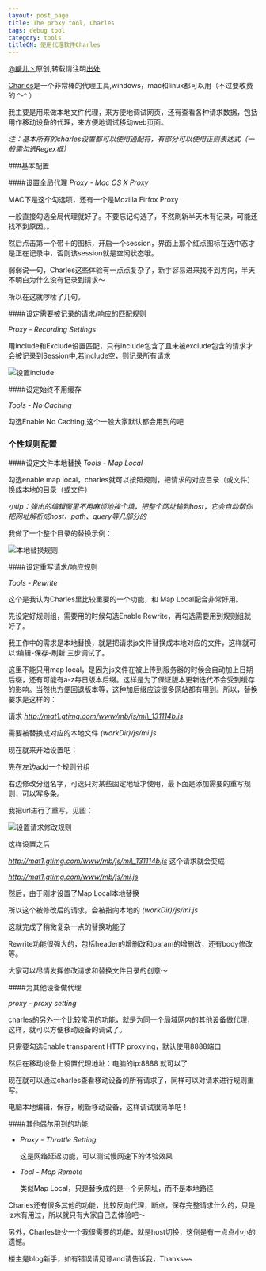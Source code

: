 ```yaml
---
layout: post_page
title: The proxy tool, Charles
tags: debug tool
category: tools
titleCN: 使用代理软件Charles
---
```


[@麟儿丶](http://weibo.com/13511031)原创,转载请注明[出处](http://lynn-cc.github.io)

[Charles](http://www.charlesproxy.com/)是一个非常棒的代理工具,windows，mac和linux都可以用（不过要收费的 ^-^ ）

我主要是用来做本地文件代理，来方便地调试网页，还有查看各种请求数据，包括用作移动设备的代理，来方便地调试移动web页面。

_注：基本所有的charles设置都可以使用通配符，有部分可以使用正则表达式（一般需勾选Regex框）_


###基本配置

####设置全局代理
_Proxy - Mac OS X Proxy_

MAC下是这个勾选项，还有一个是Mozilla Firfox Proxy

一般直接勾选全局代理就好了。不要忘记勾选了，不然刷新半天木有记录，可能还找不到原因。。

然后点击第一个带＋的图标，开启一个session，界面上那个红点图标在选中态才是正在记录中，否则该session就是空闲状态哦。

弱弱说一句，Charles这些体验有一点点复杂了，新手容易进来找不到方向，半天不明白为什么没有记录到请求～

所以在这就啰嗦了几句。


####设定需要被记录的请求/响应的匹配规则

_Proxy - Recording Settings_

用Include和Exclude设置匹配，只有include包含了且未被exclude包含的请求才会被记录到Session中,若include空，则记录所有请求

![设置include](http://pic.yupoo.com/babyliner1026/DjX3dVga/klTNu.png)

####设定始终不用缓存

_Tools - No Caching_

勾选Enable No Caching,这个一般大家默认都会用到的吧


### 个性规则配置


####设定文件本地替换
_Tools - Map Local_

勾选enable map local，charles就可以按照规则，把请求的对应目录（或文件）换成本地的目录（或文件）

_小tip：弹出的编辑窗里不用麻烦地挨个填，把整个网址输到host，它会自动帮你把网址解析成host、path、query等几部分的_

我做了一个整个目录的替换示例：

![本地替换规则](http://pic.yupoo.com/babyliner1026/DjXTbWaR/AuDYg.png)


####设定重写请求/响应规则

_Tools - Rewrite_

这个是我认为Charles里比较重要的一个功能，和 Map Local配合非常好用。

先设定好规则组，需要用的时候勾选Enable Rewrite，再勾选需要用到规则组就好了。

我工作中的需求是本地替换，就是把请求js文件替换成本地对应的文件，这样就可以:编辑-保存-刷新 三步调试了。

这里不能只用map local，是因为js文件在被上传到服务器的时候会自动加上日期后缀，还有可能有a-z每日版本后缀。这样是为了保证版本更新迭代不会受到缓存的影响。当然也方便回退版本等，这种加后缀应该很多网站都有用到。所以，替换要求是这样的：


请求 _http://mat1.gtimg.com/www/mb/js/mi\_131114b.js_
	
需要被替换成对应的本地文件 _(workDir)/js/mi.js_

现在就来开始设置吧：

先在左边add一个规则分组

右边修改分组名字，可选只对某些固定地址才使用，最下面是添加需要的重写规则，可以写多条。

我把url进行了重写，见图：

![设置请求修改规则](http://pic.yupoo.com/babyliner1026/DjXTaN14/8AFNC.png)

这样设置之后

_http://mat1.gtimg.com/www/mb/js/mi\_131114b.js_ 这个请求就会变成

_http://mat1.gtimg.com/www/mb/js/mi.js_

然后，由于刚才设置了Map Local本地替换

所以这个被修改后的请求，会被指向本地的 _(workDir)/js/mi.js_

这就完成了稍微复杂一点的替换功能了

Rewrite功能很强大的，包括header的增删改和param的增删改，还有body修改等。

大家可以尽情发挥修改请求和替换文件目录的创意～


####为其他设备做代理

_proxy - proxy setting_

charles的另外一个比较常用的功能，就是为同一个局域网内的其他设备做代理，这样，就可以方便移动设备的调试了。

只需要勾选Enable transparent HTTP proxying，默认使用8888端口

然后在移动设备上设置代理地址：电脑的ip:8888 就可以了

现在就可以通过charles查看移动设备的所有请求了，同样可以对请求进行规则重写。

电脑本地编辑，保存，刷新移动设备，这样调试很简单吧！


####其他偶尔用到的功能
* _Proxy - Throttle Setting_

    这是网络延迟功能，可以测试慢网速下的体验效果

* _Tool - Map Remote_

    类似Map Local，只是替换成的是一个另网址，而不是本地路径
	

Charles还有很多其他的功能，比较反向代理，断点，保存完整请求什么的，只是lz木有用过，所以就只有大家自己去体验吧～

另外，Charles缺少一个我很需要的功能，就是host切换，这倒是有一点点小小的遗憾。

楼主是blog新手，如有错误请见谅and请告诉我，Thanks~~
